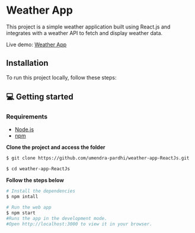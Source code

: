 # Weather App

This project is a simple weather application built using React.js and integrates with a weather API to fetch and display weather data.

Live demo: [Weather App](https://getweather.web.app/)

## Installation

To run this project locally, follow these steps:

## 💻 Getting started

### Requirements

- [Node.js](https://nodejs.org/en/)
- [npm](https://www.npmjs.com/)

**Clone the project and access the folder**

```bash
$ git clone https://github.com/umendra-pardhi/weather-app-ReactJs.git

$ cd weather-app-ReactJs
```

**Follow the steps below**

```bash
# Install the dependencies
$ npm intall

# Run the web app
$ npm start
#Runs the app in the development mode.
#Open http://localhost:3000 to view it in your browser.
```
